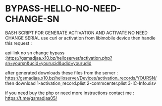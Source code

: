# BYPASS-HELLO-NO-NEED-CHANGE-SN
BASH SCRIPT FOR GENERATE ACTIVATION AND ACTIVATE NO NEED CHANGE SERIAL
use curl or activation from libimobile device then handle this request :

api link no sn change bypass :https://gsmadjaa.x10.bz/helloserver/activation.php?sn=yoursn&ucid=yourucid&udid=yourudid

after generated downloads these files from the server : 
https://gsmadjaa.x10.bz/helloserver/Devices/activation_records/YOURSN/
then download 
1-activation_record.plist
2-commcenter.plist
3-IC-Info.sisv

if you need buy the php or need more instructions contact me : https://t.me/gsmadjaa05/
